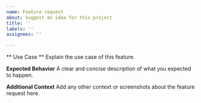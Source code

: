 ```yaml
---
name: Feature request
about: Suggest an idea for this project
title: ''
labels: ''
assignees: ''

---
```


** Use Case **
Explain the use case of this feature.

**Expected Behavior**
A clear and concise description of what you expected to happen.

**Additional Context**
Add any other context or screenshots about the feature request here.

